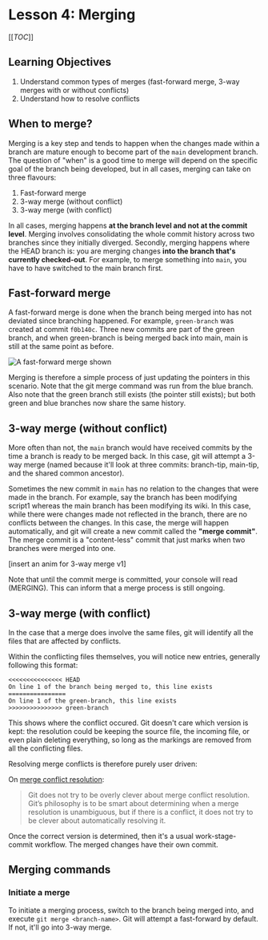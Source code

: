 # Lesson 4: Merging

[[_TOC_]]

## Learning Objectives

1. Understand common types of merges (fast-forward merge, 3-way merges with or without conflicts)
2. Understand how to resolve conflicts

## When to merge?

Merging is a key step and tends to happen when the changes made within a branch are mature enough to become part of the `main` development branch. The question of "when" is a good time to merge will depend on the specific goal of the branch being developed, but in all cases, merging can take on three flavours:

1. Fast-forward merge
2. 3-way merge (without conflict)
3. 3-way merge (with conflict)

In all cases, merging happens **at the branch level and not at the commit level**. Merging involves consolidating the whole commit history across two branches since they initially diverged. 
Secondly, merging happens where the HEAD branch is: you are merging changes **into the branch that's currently checked-out**. For example, to merge something into `main`, you have to have switched to the main branch first. 

## Fast-forward merge
A fast-forward merge is done when the branch being merged into has not deviated since branching happened. For example, `green-branch` was created at commit `f0b140c`. Three new commits are part of the green branch, and when green-branch is being merged back into main, main is still at the same point as before.

![A fast-forward merge shown](assets/01_ffwd_merge_anim.gif)

Merging is therefore a simple process of just updating the pointers in this scenario. Note that the git merge command was run from the blue branch. Also note that the green branch still exists (the pointer still exists); but both green and blue branches now share the same history.


## 3-way merge (without conflict)

More often than not, the `main` branch would have received commits by the time a branch is ready to be merged back. In this case, git will attempt a 3-way merge (named because it'll look at three commits: branch-tip, main-tip, and the shared common ancestor).

Sometimes the new commit in `main` has no relation to the changes that were made in the branch. For example, say the branch has been modifying script1 whereas the main branch has been modifying its wiki. In this case, while there were changes made not reflected in the branch, there are no conflicts between the changes. In this case, the merge will happen automatically, and git will create a new commit called the **"merge commit"**. The merge commit is a "content-less" commit that just marks when two branches were merged into one.

[insert an anim for 3-way merge v1]

Note that until the commit merge is committed, your console will read (MERGING). This can inform that a merge process is still ongoing.

## 3-way merge (with conflict)

In the case that a merge does involve the same files, git will identify all the files that are affected by conflicts.

Within the conflicting files themselves, you will notice new entries, generally following this format:

```
<<<<<<<<<<<<<<< HEAD
On line 1 of the branch being merged to, this line exists
================
On line 1 of the green-branch, this line exists
>>>>>>>>>>>>>>> green-branch

```

This shows where the conflict occured. Git doesn't care which version is kept: the resolution could be keeping the source file, the incoming file, or even plain deleting everything, so long as the markings are removed from all the conflicting files.

Resolving merge conflicts is therefore purely user driven:

On [merge conflict resolution](https://git-scm.com/book/en/v2/Git-Tools-Advanced-Merging):

> Git does not try to be overly clever about merge conflict resolution. Git’s philosophy is to be smart about determining when a merge resolution is unambiguous, but if there is a conflict, it does not try to be clever about automatically resolving it. 
> 

Once the correct version is determined, then it's a usual work-stage-commit workflow. The merged changes have their own commit.

## Merging commands

### Initiate a merge

To initiate a merging process, switch to the branch being merged into, and execute `git merge <branch-name>`. Git will attempt a fast-forward by default. If not, it'll go into 3-way merge.


### 